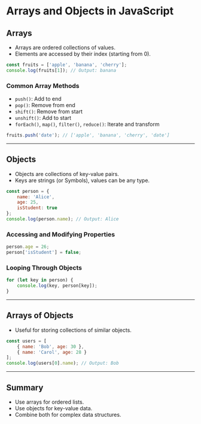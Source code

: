 # Arrays and Objects in JavaScript

## Arrays

- Arrays are ordered collections of values.
- Elements are accessed by their index (starting from 0).

```javascript
const fruits = ['apple', 'banana', 'cherry'];
console.log(fruits[1]); // Output: banana
```

### Common Array Methods

- `push()`: Add to end
- `pop()`: Remove from end
- `shift()`: Remove from start
- `unshift()`: Add to start
- `forEach()`, `map()`, `filter()`, `reduce()`: Iterate and transform

```javascript
fruits.push('date'); // ['apple', 'banana', 'cherry', 'date']
```

---

## Objects

- Objects are collections of key-value pairs.
- Keys are strings (or Symbols), values can be any type.

```javascript
const person = {
    name: 'Alice',
    age: 25,
    isStudent: true
};
console.log(person.name); // Output: Alice
```

### Accessing and Modifying Properties

```javascript
person.age = 26;
person['isStudent'] = false;
```

### Looping Through Objects

```javascript
for (let key in person) {
    console.log(key, person[key]);
}
```

---

## Arrays of Objects

- Useful for storing collections of similar objects.

```javascript
const users = [
    { name: 'Bob', age: 30 },
    { name: 'Carol', age: 28 }
];
console.log(users[0].name); // Output: Bob
```

---

## Summary

- Use arrays for ordered lists.
- Use objects for key-value data.
- Combine both for complex data structures.
